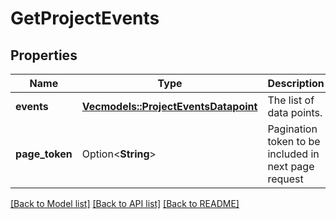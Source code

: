 # GetProjectEvents

## Properties

Name | Type | Description | Notes
------------ | ------------- | ------------- | -------------
**events** | [**Vec<models::ProjectEventsDatapoint>**](ProjectEventsDatapoint.md) | The list of data points. | [readonly]
**page_token** | Option<**String**> | Pagination token to be included in next page request | [optional][readonly]

[[Back to Model list]](../README.md#documentation-for-models) [[Back to API list]](../README.md#documentation-for-api-endpoints) [[Back to README]](../README.md)



